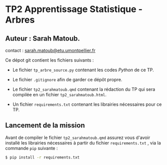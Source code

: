 # TP2 Apprentissage Statistique - Arbres

## Auteur : Sarah Matoub.

contact : sarah.matoub@etu.umontpellier.fr

Ce dépot git contient les fichiers suivants :

- Le fichier `tp_arbre_source.py` contenant les codes *Python* de ce TP.

- Le fichier `.gitignore` afin de garder ce dépôt propre.

- Le fichier `tp2_sarahmatoub.qmd` contenant la rédaction du TP qui sera compilée en un fichier `tp2_sarahmatoub.html`.

- Un fichier `requirements.txt` contenant les librairies nécessaires pour ce TP.

## Lancement de la mission

Avant de compiler le fichier `tp2_sarahmatoub.qmd` assurez vous d'avoir installé les librairies nécessaires à partir du fichier `requirements.txt` , via la commande `pip` suivante :

```bash
$ pip install -r requirements.txt
``` 
